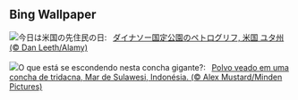 ## Bing Wallpaper
![](https://www.bing.com/th?id=OHR.FremontPetroglyph_JA-JP4463942591_UHD.jpg&w=1000)今日は米国の先住民の日:&nbsp;&ensp;[ダイナソー国定公園のペトログリフ, 米国 ユタ州 (© Dan Leeth/Alamy)](https://www.bing.com/th?id=OHR.FremontPetroglyph_JA-JP4463942591_UHD.jpg)
<br><br/>
![](https://www.bing.com/th?id=OHR.OctoClam_PT-BR4797595929_UHD.jpg&w=1000)O que está se escondendo nesta concha gigante?:&nbsp;&ensp;[Polvo veado em uma concha de tridacna, Mar de Sulawesi, Indonésia. (© Alex Mustard/Minden Pictures)](https://www.bing.com/th?id=OHR.OctoClam_PT-BR4797595929_UHD.jpg)
<br><br/>
